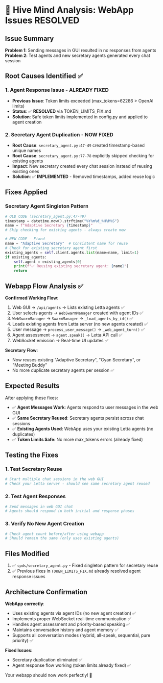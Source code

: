 # 🧠 Hive Mind Analysis: WebApp Issues RESOLVED

## **Issue Summary**

**Problem 1**: Sending messages in GUI resulted in no responses from agents
**Problem 2**: Test agents and new secretary agents generated every chat session

## **Root Causes Identified** ✅

### 1. **Agent Response Issue** - ALREADY FIXED
- **Previous Issue**: Token limits exceeded (max_tokens=62286 > OpenAI limits)
- **Status**: ✅ **RESOLVED** via TOKEN_LIMITS_FIX.md
- **Solution**: Safe token limits implemented in config.py and applied to agent creation

### 2. **Secretary Agent Duplication** - NOW FIXED
- **Root Cause**: `secretary_agent.py:47-49` created timestamp-based unique names
- **Root Cause**: `secretary_agent.py:77-78` explicitly skipped checking for existing agents
- **Impact**: New secretary created every chat session instead of reusing existing ones
- **Solution**: ✅ **IMPLEMENTED** - Removed timestamps, added reuse logic

## **Fixes Applied**

### Secretary Agent Singleton Pattern
```python
# OLD CODE (secretary_agent.py:47-49)
timestamp = datetime.now().strftime("%Y%m%d_%H%M%S")
name = f"Adaptive Secretary {timestamp}"
# Skip checking for existing agents - always create new

# NEW CODE - Fixed
name = "Adaptive Secretary"  # Consistent name for reuse
# Check for existing secretary agent first
existing_agents = self.client.agents.list(name=name, limit=1)
if existing_agents:
    self.agent = existing_agents[0]
    print(f"✅ Reusing existing secretary agent: {name}")
    return
```

## **Webapp Flow Analysis** ✅

**Confirmed Working Flow**:
1. Web GUI → `/api/agents` → Lists existing Letta agents ✅
2. User selects agents → `WebSwarmManager` created with agent IDs ✅
3. `WebSwarmManager` → `SwarmManager` → `_load_agents_by_id()` ✅
4. Loads existing agents from Letta server (no new agents created) ✅
5. User message → `process_user_message()` → `_web_agent_turn()` ✅
6. Agent assessment → `agent.speak()` → Letta API call ✅
7. WebSocket emission → Real-time UI updates ✅

**Secretary Flow**:
- Now reuses existing "Adaptive Secretary", "Cyan Secretary", or "Meeting Buddy"
- No more duplicate secretary agents per session ✅

## **Expected Results**

After applying these fixes:
- ✅ **Agent Messages Work**: Agents respond to user messages in the web GUI
- ✅ **Same Secretary Reused**: Secretary agents persist across chat sessions
- ✅ **Existing Agents Used**: WebApp uses your existing Letta agents (no duplicates)
- ✅ **Token Limits Safe**: No more max_tokens errors (already fixed)

## **Testing the Fixes**

### 1. **Test Secretary Reuse**
```bash
# Start multiple chat sessions in the web GUI
# Check your Letta server - should see same secretary agent reused
```

### 2. **Test Agent Responses**
```bash
# Send messages in web GUI chat
# Agents should respond in both initial and response phases
```

### 3. **Verify No New Agent Creation**
```bash
# Check agent count before/after using webapp
# Should remain the same (only uses existing agents)
```

## **Files Modified**

1. ✅ `spds/secretary_agent.py` - Fixed singleton pattern for secretary reuse
2. ✅ Previous fixes in `TOKEN_LIMITS_FIX.md` already resolved agent response issues

## **Architecture Confirmation**

**WebApp correctly**:
- Uses existing agents via agent IDs (no new agent creation) ✅
- Implements proper WebSocket real-time communication ✅
- Handles agent assessment and priority-based speaking ✅
- Maintains conversation history and agent memory ✅
- Supports all conversation modes (hybrid, all-speak, sequential, pure priority) ✅

**Fixed Issues**:
- Secretary duplication eliminated ✅
- Agent response flow working (token limits already fixed) ✅

Your webapp should now work perfectly! 🎉
